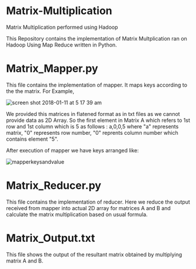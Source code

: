 # Matrix-Multiplication
Matrix Multiplication performed using Hadoop

This Repository contains the implementation of Matrix Multplication ran on Hadoop Using Map Reduce written in Python.


# Matrix_Mapper.py
This file contains the implementation of mapper. It maps keys according to the the matrix.
For Example, 

![screen shot 2018-01-11 at 5 17 39 am](https://user-images.githubusercontent.com/22648497/34820586-f5f6dc54-f68e-11e7-8b8d-6834079d6519.png)
   
   We provided this matrices in flatened format as in txt files as we cannot provide data as 2D Array.
   So the first element in Matrix A which refers to 1st row and 1st column which is 5 as follows :
   a,0,0,5
   where "a" represents matrix, "0" represents row number, "0" reprents column number which contains element "5".
   
   After execution of mapper we have keys arranged like:
   
   ![mapperkeysandvalue](https://user-images.githubusercontent.com/22648497/34820379-5ca48e2a-f68e-11e7-86e0-78474be2f236.png)
   
 # Matrix_Reducer.py
 
 This file contains the implementation of reducer. Here we reduce the output received from mapper into actual 2D array for matrices A and B and calculate the matrix multiplication based on usual formula.
 
 # Matrix_Output.txt
 This file shows the output of the resultant matrix obtained by multiplying matrix A and B.
 
 
